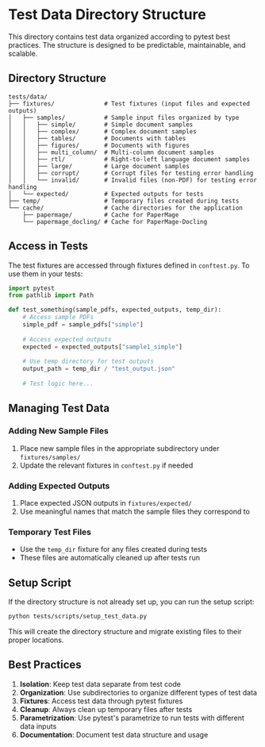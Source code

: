 # Test Data Directory Structure

This directory contains test data organized according to pytest best practices. The structure is designed to be predictable, maintainable, and scalable.

## Directory Structure

```
tests/data/
├── fixtures/              # Test fixtures (input files and expected outputs)
│   ├── samples/           # Sample input files organized by type
│   │   ├── simple/        # Simple document samples
│   │   ├── complex/       # Complex document samples
│   │   ├── tables/        # Documents with tables
│   │   ├── figures/       # Documents with figures
│   │   ├── multi_column/  # Multi-column document samples
│   │   ├── rtl/           # Right-to-left language document samples
│   │   ├── large/         # Large document samples
│   │   ├── corrupt/       # Corrupt files for testing error handling
│   │   └── invalid/       # Invalid files (non-PDF) for testing error handling
│   └── expected/          # Expected outputs for tests
├── temp/                  # Temporary files created during tests
└── cache/                 # Cache directories for the application
    ├── papermage/         # Cache for PaperMage
    └── papermage_docling/ # Cache for PaperMage-Docling
```

## Access in Tests

The test fixtures are accessed through fixtures defined in `conftest.py`. To use them in your tests:

```python
import pytest
from pathlib import Path

def test_something(sample_pdfs, expected_outputs, temp_dir):
    # Access sample PDFs
    simple_pdf = sample_pdfs["simple"]
    
    # Access expected outputs
    expected = expected_outputs["sample1_simple"]
    
    # Use temp directory for test outputs
    output_path = temp_dir / "test_output.json"
    
    # Test logic here...
```

## Managing Test Data

### Adding New Sample Files

1. Place new sample files in the appropriate subdirectory under `fixtures/samples/`
2. Update the relevant fixtures in `conftest.py` if needed

### Adding Expected Outputs

1. Place expected JSON outputs in `fixtures/expected/`
2. Use meaningful names that match the sample files they correspond to

### Temporary Test Files

- Use the `temp_dir` fixture for any files created during tests
- These files are automatically cleaned up after tests run

## Setup Script

If the directory structure is not already set up, you can run the setup script:

```bash
python tests/scripts/setup_test_data.py
```

This will create the directory structure and migrate existing files to their proper locations.

## Best Practices

1. **Isolation**: Keep test data separate from test code
2. **Organization**: Use subdirectories to organize different types of test data
3. **Fixtures**: Access test data through pytest fixtures
4. **Cleanup**: Always clean up temporary files after tests
5. **Parametrization**: Use pytest's parametrize to run tests with different data inputs
6. **Documentation**: Document test data structure and usage 